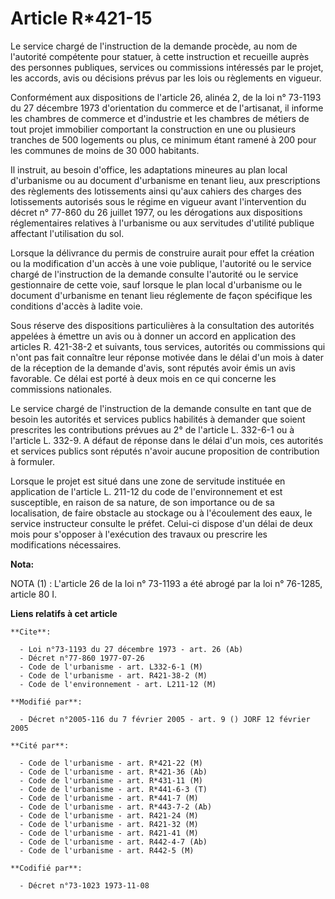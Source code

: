 # Article R*421-15

Le service chargé de l'instruction de la demande procède, au nom de l'autorité compétente pour statuer, à cette instruction
et recueille auprès des personnes publiques, services ou commissions intéressés par le projet, les accords, avis ou décisions
prévus par les lois ou règlements en vigueur.

Conformément aux dispositions de l'article 26, alinéa 2, de la loi n° 73-1193 du 27 décembre 1973 d'orientation du commerce
et de l'artisanat, il informe les chambres de commerce et d'industrie et les chambres de métiers de tout projet immobilier
comportant la construction en une ou plusieurs tranches de 500 logements ou plus, ce minimum étant ramené à 200 pour les
communes de moins de 30 000 habitants.

Il instruit, au besoin d'office, les adaptations mineures au plan local d'urbanisme ou au document d'urbanisme en tenant
lieu, aux prescriptions des règlements des lotissements ainsi qu'aux cahiers des charges des lotissements autorisés sous le
régime en vigueur avant l'intervention du décret n° 77-860 du 26 juillet 1977, ou les dérogations aux dispositions
réglementaires relatives à l'urbanisme ou aux servitudes d'utilité publique affectant l'utilisation du sol.

Lorsque la délivrance du permis de construire aurait pour effet la création ou la modification d'un accès à une voie
publique, l'autorité ou le service chargé de l'instruction de la demande consulte l'autorité ou le service gestionnaire de
cette voie, sauf lorsque le plan local d'urbanisme ou le document d'urbanisme en tenant lieu réglemente de façon spécifique
les conditions d'accès à ladite voie.

Sous réserve des dispositions particulières à la consultation des autorités appelées à émettre un avis ou à donner un accord
en application des articles R. 421-38-2 et suivants, tous services, autorités ou commissions qui n'ont pas fait connaître
leur réponse motivée dans le délai d'un mois à dater de la réception de la demande d'avis, sont réputés avoir émis un avis
favorable. Ce délai est porté à deux mois en ce qui concerne les commissions nationales.

Le service chargé de l'instruction de la demande consulte en tant que de besoin les autorités et services publics habilités à
demander que soient prescrites les contributions prévues au 2° de l'article L. 332-6-1 ou à l'article L. 332-9. A défaut de
réponse dans le délai d'un mois, ces autorités et services publics sont réputés n'avoir aucune proposition de contribution à
formuler.

Lorsque le projet est situé dans une zone de servitude instituée en application de l'article L. 211-12 du code de
l'environnement et est susceptible, en raison de sa nature, de son importance ou de sa localisation, de faire obstacle au
stockage ou à l'écoulement des eaux, le service instructeur consulte le préfet. Celui-ci dispose d'un délai de deux mois pour
s'opposer à l'exécution des travaux ou prescrire les modifications nécessaires.

**Nota:**

NOTA (1) : L'article 26 de la loi n° 73-1193 a été abrogé par la loi n° 76-1285, article 80 I.

**Liens relatifs à cet article**

	**Cite**:

	  - Loi n°73-1193 du 27 décembre 1973 - art. 26 (Ab)
	  - Décret n°77-860 1977-07-26
	  - Code de l'urbanisme - art. L332-6-1 (M)
	  - Code de l'urbanisme - art. R421-38-2 (M)
	  - Code de l'environnement - art. L211-12 (M)

	**Modifié par**:

	  - Décret n°2005-116 du 7 février 2005 - art. 9 () JORF 12 février 2005

	**Cité par**:

	  - Code de l'urbanisme - art. R*421-22 (M)
	  - Code de l'urbanisme - art. R*421-36 (Ab)
	  - Code de l'urbanisme - art. R*431-11 (M)
	  - Code de l'urbanisme - art. R*441-6-3 (T)
	  - Code de l'urbanisme - art. R*441-7 (M)
	  - Code de l'urbanisme - art. R*443-7-2 (Ab)
	  - Code de l'urbanisme - art. R421-24 (M)
	  - Code de l'urbanisme - art. R421-32 (M)
	  - Code de l'urbanisme - art. R421-41 (M)
	  - Code de l'urbanisme - art. R442-4-7 (Ab)
	  - Code de l'urbanisme - art. R442-5 (M)

	**Codifié par**:

	  - Décret n°73-1023 1973-11-08
